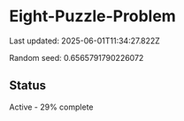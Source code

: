 # Eight-Puzzle-Problem

Last updated: 2025-06-01T11:34:27.822Z

Random seed: 0.6565791790226072

## Status

Active - 29% complete